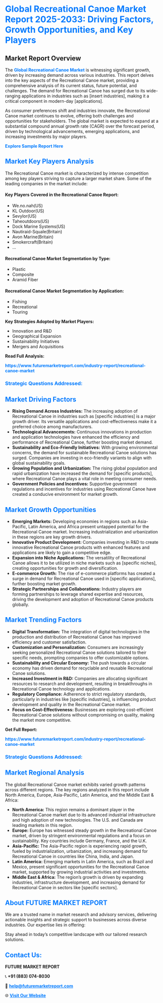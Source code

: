 <h1 style="color: #007BFF;">Global Recreational Canoe Market Report 2025-2033: Driving Factors, Growth Opportunities, and Key Players</h1>

<section id="overview">
<h2>Market Report Overview</h2>
<p>The <a href="https://www.futuremarketreport.com/industry-report/recreational-canoe-market" style="color: #007BFF; text-decoration: none;"><strong>Global Recreational Canoe Market</strong></a> is witnessing significant growth, driven by increasing demand across various industries. This report delves into the key aspects of the Recreational Canoe market, providing a comprehensive analysis of its current status, future potential, and challenges. The demand for Recreational Canoe has surged due to its wide-ranging applications in industries such as [insert industries], making it a critical component in modern-day [applications].</p>
<p>As consumer preferences shift and industries innovate, the Recreational Canoe market continues to evolve, offering both challenges and opportunities for stakeholders. The global market is expected to expand at a substantial compound annual growth rate (CAGR) over the forecast period, driven by technological advancements, emerging applications, and increasing investments by major players.</p>
</section>

<section id="overview">
<p><a href="https://www.futuremarketreport.com/request-sample/reportId=103079" style="color: #007BFF; text-decoration: none;"><strong>Explore Sample Report Here</strong></a></p>
</section>

<section id="key-players">
<h2 style="color: #007BFF;">Market Key Players Analysis</h2>
<p>The Recreational Canoe market is characterized by intense competition among key players striving to capture a larger market share. Some of the leading companies in the market include:</p>
<h4>Key Players Covered in the Recreational Canoe Report:</h4>
<ul><li>We.no.nah(US)</li><li>KL Outdoor(US)</li><li>Sevylor(US)</li><li>Taheoutdoors(US)</li><li>Dock Marine Systems(US)</li><li>Nautiraid-Squale(Britain)</li><li>Avon Marine(Britain)</li><li>Smokercraft(Britain)</li><li>...</li></ul>
<h4>Recreational Canoe Market Segmentation by Type:</h4>
<ul><li>Plastic</li><li>Composite</li><li>Aramid Fiber</li></ul>

<h4>Recreational Canoe Market Segmentation by Application:</h4>
<ul><li>Fishing</li><li>Recreational</li><li>Touring</li></ul>
<p><strong>Key Strategies Adopted by Market Players:</strong></p>
<ul>
<li>Innovation and R&D</li>
<li>Geographical Expansion</li>
<li>Sustainability Initiatives</li>
<li>Mergers and Acquisitions</li>
</ul>
</section>

<section>
<p><strong>Read Full Analysis: </strong></p><a href="https://www.futuremarketreport.com/industry-report/recreational-canoe-market" style="color: #007BFF; text-decoration: none;"><strong>https://www.futuremarketreport.com/industry-report/recreational-canoe-market</strong></a>
<h3 style="color: #007BFF;">Strategic Questions Addressed:</h3>
</section>

<section id="driving-factors">
<h2 style="color: #007BFF;">Market Driving Factors</h2>
<ul>
<li><strong>Rising Demand Across Industries:</strong> The increasing adoption of Recreational Canoe in industries such as [specific industries] is a major growth driver. Its versatile applications and cost-effectiveness make it a preferred choice among manufacturers.</li>
<li><strong>Technological Advancements:</strong> Continuous innovations in production and application technologies have enhanced the efficiency and performance of Recreational Canoe, further boosting market demand.</li>
<li><strong>Sustainability and Eco-Friendly Initiatives:</strong> With growing environmental concerns, the demand for sustainable Recreational Canoe solutions has surged. Companies are investing in eco-friendly variants to align with global sustainability goals.</li>
<li><strong>Growing Population and Urbanization:</strong> The rising global population and rapid urbanization have increased the demand for [specific products], where Recreational Canoe plays a vital role in meeting consumer needs.</li>
<li><strong>Government Policies and Incentives:</strong> Supportive government regulations and incentives for industries using Recreational Canoe have created a conducive environment for market growth.</li>
</ul>
</section>

<section id="growth-opportunities">
<h2 style="color: #007BFF;">Market Growth Opportunities</h2>
<ul>
<li><strong>Emerging Markets:</strong> Developing economies in regions such as Asia-Pacific, Latin America, and Africa present untapped potential for the Recreational Canoe market. Increasing industrialization and urbanization in these regions are key growth drivers.</li>
<li><strong>Innovative Product Development:</strong> Companies investing in R&D to create innovative Recreational Canoe products with enhanced features and applications are likely to gain a competitive edge.</li>
<li><strong>Expansion into Niche Applications:</strong> The versatility of Recreational Canoe allows it to be utilized in niche markets such as [specific niches], creating opportunities for growth and diversification.</li>
<li><strong>E-commerce Growth:</strong> The rise of e-commerce platforms has created a surge in demand for Recreational Canoe used in [specific applications], further boosting market growth.</li>
<li><strong>Strategic Partnerships and Collaborations:</strong> Industry players are forming partnerships to leverage shared expertise and resources, driving the development and adoption of Recreational Canoe products globally.</li>
</ul>
</section>

<section id="trending-factors">
<h2 style="color: #007BFF;">Market Trending Factors</h2>
<ul>
<li><strong>Digital Transformation:</strong> The integration of digital technologies in the production and distribution of Recreational Canoe has improved efficiency and customer satisfaction.</li>
<li><strong>Customization and Personalization:</strong> Consumers are increasingly seeking personalized Recreational Canoe solutions tailored to their specific needs, prompting companies to offer customizable options.</li>
<li><strong>Sustainability and Circular Economy:</strong> The push towards a circular economy has driven demand for recyclable and reusable Recreational Canoe solutions.</li>
<li><strong>Increased Investment in R&D:</strong> Companies are allocating significant resources to research and development, resulting in breakthroughs in Recreational Canoe technology and applications.</li>
<li><strong>Regulatory Compliance:</strong> Adherence to strict regulatory standards, particularly in industries like [specific industries], is influencing product development and quality in the Recreational Canoe market.</li>
<li><strong>Focus on Cost-Effectiveness:</strong> Businesses are exploring cost-efficient Recreational Canoe solutions without compromising on quality, making the market more competitive.</li>
</ul>
</section>

<section>
<p><strong>Get Full Report: </strong></p><a href="https://www.futuremarketreport.com/industry-report/recreational-canoe-market" style="color: #007BFF; text-decoration: none;"><strong>https://www.futuremarketreport.com/industry-report/recreational-canoe-market</strong></a>
<h3 style="color: #007BFF;">Strategic Questions Addressed:</h3>
</section>


<section id="regional-analysis">
<h2 style="color: #007BFF;">Market Regional Analysis</h2>
<p>The global Recreational Canoe market exhibits varied growth patterns across different regions. The key regions analyzed in this report include North America, Europe, Asia-Pacific, Latin America, and the Middle East & Africa:</p>
<ul>
<li><strong>North America:</strong> This region remains a dominant player in the Recreational Canoe market due to its advanced industrial infrastructure and high adoption of new technologies. The U.S. and Canada are leading markets in this region.</li>
<li><strong>Europe:</strong> Europe has witnessed steady growth in the Recreational Canoe market, driven by stringent environmental regulations and a focus on sustainability. Key countries include Germany, France, and the U.K.</li>
<li><strong>Asia-Pacific:</strong> The Asia-Pacific region is experiencing rapid growth, fueled by industrialization, urbanization, and increasing demand for Recreational Canoe in countries like China, India, and Japan.</li>
<li><strong>Latin America:</strong> Emerging markets in Latin America, such as Brazil and Mexico, present significant opportunities for the Recreational Canoe market, supported by growing industrial activities and investments.</li>
<li><strong>Middle East & Africa:</strong> The region’s growth is driven by expanding industries, infrastructure development, and increasing demand for Recreational Canoe in sectors like [specific sectors].</li>
</ul>
</section>

<footer>
<h2 style="color: #007BFF;">About FUTURE MARKET REPORT</h2>
<p>We are a trusted name in market research and advisory services, delivering actionable insights and strategic support to businesses across diverse industries. Our expertise lies in offering:</p>

<p>Stay ahead in today’s competitive landscape with our tailored research solutions.</p>

<h2 style="color: #007BFF;">Contact Us:</h2>
<p><strong>FUTURE MARKET REPORT</strong></p>
<p>📞 <strong>+91 (883) 074-8030</strong></p>
<p>📧 <strong><a href="mailto:help@futuremarketreport.com" style="color: #007BFF;">help@futuremarketreport.com</a></strong></p>
<p>🌐 <strong><a href="https://www.futuremarketreport.com/" style="color: #007BFF;">Visit Our Website</a></strong></p>
</footer>